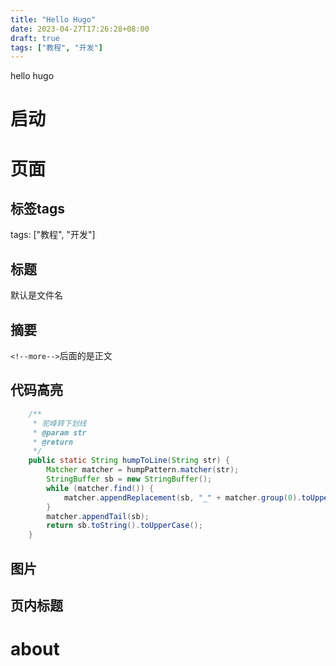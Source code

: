 ```yaml
---
title: "Hello Hugo"
date: 2023-04-27T17:26:28+08:00
draft: true
tags: ["教程", "开发"]
---
```




hello hugo

<!--more-->

# 启动



# 页面

## 标签tags

tags: ["教程", "开发"]

## 标题

默认是文件名

## 摘要

`<!--more-->`后面的是正文

## 代码高亮

```java
    /**
     * 驼峰转下划线
     * @param str
     * @return
     */
    public static String humpToLine(String str) {
        Matcher matcher = humpPattern.matcher(str);
        StringBuffer sb = new StringBuffer();
        while (matcher.find()) {
            matcher.appendReplacement(sb, "_" + matcher.group(0).toUpperCase());
        }
        matcher.appendTail(sb);
        return sb.toString().toUpperCase();
    }
```



## 图片



## 页内标题



# about